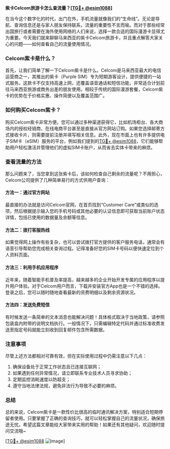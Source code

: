 **紫卡Celcom旅游卡怎么查流量？[[TG💪+ @esim1088](https://t.me/s/esim1088)]**

在当今这个数字化的时代，出门在外，手机流量就像我们的“生命线”。无论是导航、查询信息还是与家人朋友保持联系，流量的重要性不言而喻。而对于那些经常出国旅行或者需要在海外使用网络的人们来说，选择一款合适的国际漫游卡显得尤为重要。今天我们就来聊聊马来西亚的紫卡Celcom旅游卡，并且重点解答大家关心的问题——如何查看自己的流量使用情况。

### Celcom紫卡是什么？

首先，让我们简单了解一下Celcom紫卡是什么。Celcom是马来西亚最大的电信运营商之一，其推出的紫卡（Purple SIM）专为短期游客设计，提供便捷的一站式服务。这款卡不仅支持高速上网，还覆盖语音通话和短信功能，非常适合计划前往马来西亚旅游或商务出差的朋友使用。相较于传统的国际漫游套餐，Celcom紫卡的优势在于价格实惠、操作简便以及覆盖范围广。

### 如何购买Celcom紫卡？

购买Celcom紫卡非常方便。您可以通过多种渠道获得它，比如机场柜台、各大商场内的授权经销商、在线电商平台甚至是直接从官方网站订购。如果您选择邮寄方式接收卡片，则需要提前注册并填写相关信息。此外，现在市面上也有许多提供电子SIM卡（eSIM）服务的平台，例如我们提到的[TG💪+ @esim1088](https://t.me/s/esim1088)，它们能够帮助用户轻松激活并管理他们的虚拟SIM卡账户，从而省去实体卡带来的麻烦。

### 查看流量的方法

那么问题来了，当您拿到这张紫卡后，该如何检查自己剩余的流量呢？不用担心，Celcom公司提供了几种简单易行的方式供用户查询：

#### 方法一：通过官方网站
最直接的办法就是访问Celcom官网，在首页找到“Customer Care”或类似的选项，然后根据提示输入您的手机号码或其他必要的认证信息即可获取当前账户状态详情，包括已使用的数据量及余额等信息。

#### 方法二：拨打客服热线
如果觉得网上操作有些复杂，也可以尝试拨打官方提供的客户服务电话，通常会有语音引导帮助您完成相关查询过程。记得准备好您的SIM卡号码以便快速定位到个人资料页面。

#### 方法三：利用手机应用程序
近年来，随着智能手机普及率提高，越来越多的企业开始开发专属的应用程序以提升用户体验。对于Celcom用户而言，下载并安装官方App也是一个不错的选择。登录之后，您可以随时随地查看最新的资费明细以及剩余资源状况。

#### 方法四：发送免费短信
有时候发送一条简单的文本消息也能解决问题！具体格式取决于当地政策，请参照包装盒内附带的说明文档执行。一般情况下，只需编辑特定代码并通过标准收费发送至指定号码就能立刻收到回复邮件包含所需数据。

### 注意事项

尽管上述方法都相对可靠有效，但在实际使用过程中仍需注意以下几点：
1. 确保设备处于正常工作状态且已连接互联网；
2. 如果遇到任何异常情况，请立即联系专业技术人员寻求协助；
3. 定期监控消耗速度以防超支；
4. 遵守当地法律法规，避免非法行为导致不必要的麻烦。

### 总结

总的来说，Celcom紫卡是一款性价比很高的临时通讯解决方案，特别适合短期停留者使用。只要掌握了正确的查询技巧，就可以轻松掌握自己的流量状况，确保旅途无忧。希望这篇文章能给大家带来实用的帮助！如果还有其他疑问，欢迎随时提问交流哦~

[[TG💪+ @esim1088](https://t.me/s/esim1088) ![Image](https://i.postimg.cc/4NQfJmqS/Snipaste-2025-05-13-00-14-12.png)]
